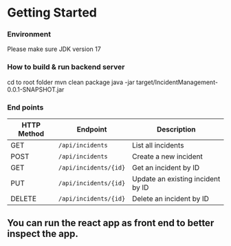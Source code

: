 # Getting Started

### Environment
Please make sure JDK version 17

### How to build & run backend server
cd to root folder 
mvn clean package
java -jar target/IncidentManagement-0.0.1-SNAPSHOT.jar

### End points
| HTTP Method | Endpoint              | Description                                      |
|-------------|-----------------------|--------------------------------------------------|
| GET         | `/api/incidents`      | List all incidents                               |
| POST        | `/api/incidents`      | Create a new incident                            |
| GET         | `/api/incidents/{id}` | Get an incident by ID                            |
| PUT         | `/api/incidents/{id}` | Update an existing incident by ID                |
| DELETE      | `/api/incidents/{id}` | Delete an incident by ID                         |

## You can run the react app as front end to better inspect the app.